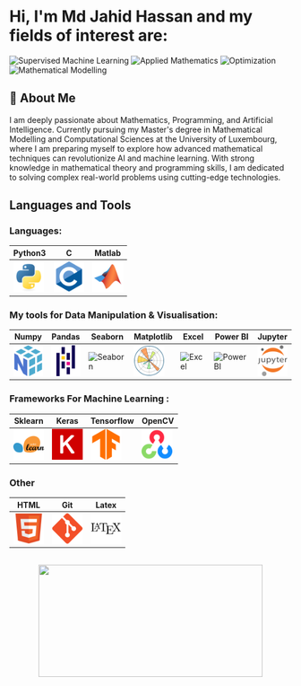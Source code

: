 # Hi, I'm Md Jahid Hassan and my fields of interest are:

![Supervised Machine Learning](https://img.shields.io/badge/Supervised%20Machine%20Learning-grey?style=for-the-badge&logo=tensorflow&logoColor=orange)
![Applied Mathematics](https://img.shields.io/badge/Computer%20Vision-grey?style=for-the-badge&logo=opencv&logoColor=white)
![Optimization](https://img.shields.io/badge/Optimization-grey?style=for-the-badge&logo=python&logoColor=yellow)
![Mathematical Modelling](https://img.shields.io/badge/Mathematical%20Modelling-grey?style=for-the-badge&logo=matrix&logoColor=blue)



## 🌟 About Me

I am deeply passionate about Mathematics, Programming, and Artificial Intelligence. Currently pursuing my Master's degree in Mathematical Modelling and Computational Sciences at the University of Luxembourg, where I am preparing myself to explore how advanced mathematical techniques can revolutionize AI and machine learning. With strong knowledge in mathematical theory and programming skills, I am dedicated to solving complex real-world problems using cutting-edge technologies.

## Languages and Tools 
<div>

### Languages:
| Python3 | C | Matlab |
|----------|----------|----------|
|  <img src="https://github.com/devicons/devicon/blob/master/icons/python/python-original.svg" title="Python"  alt="Python" width="55" height="55"/> |  <img src="https://github.com/devicons/devicon/blob/master/icons/c/c-original.svg" title="C"  alt="C" width="55" height="55"/> |  <img src="https://github.com/devicons/devicon/blob/master/icons/matlab/matlab-original.svg" title="Matlab" alt="Matlab" width="55" height="55"/> | 


### My tools for Data Manipulation & Visualisation:

| Numpy | Pandas | Seaborn | Matplotlib | Excel | Power BI | Jupyter |
|----------|----------|----------|----------|----------|----------|----------|
|<img src="https://github.com/devicons/devicon/blob/master/icons/numpy/numpy-original.svg" title="Numpy" alt="Numpy" width="55" height="55"/>|<img src="https://github.com/devicons/devicon/blob/master/icons/pandas/pandas-original.svg" title="Pandas" alt="Pandas" width="55" height="55"/>|<img src="https://seaborn.pydata.org/_images/logo-mark-lightbg.svg" title="Seaborn" alt="Seaborn" width="55" height="55"/>| <img src="https://github.com/devicons/devicon/blob/master/icons/matplotlib/matplotlib-original.svg" title="Matplotlib" alt="Matplotlib" width="55" height="55"/> |<img src="https://github.com/sempostma/office365-icons/blob/master/svg/excel.svg" title="Excel" alt="Excel" width="55" height="55"/> | <img src="https://github.com/microsoft/PowerBI-Icons/blob/main/SVG/Power-BI.svg" title="Power Bi " alt="Power BI" width="55" height="55"/> |<img src="https://github.com/devicons/devicon/blob/master/icons/jupyter/jupyter-original-wordmark.svg" title="Jupiter" alt="Jupiter" width="55" height="55"/>|



### Frameworks For Machine Learning :

| Sklearn | Keras | Tensorflow | OpenCV |
|----------|----------|----------|----------|
| <img src="https://github.com/devicons/devicon/blob/master/icons/scikitlearn/scikitlearn-original.svg" title="sklearn" alt="sklearn" width="55" height="55"/>|<img src="https://github.com/devicons/devicon/blob/master/icons/keras/keras-original.svg" title="Keras"  alt="Keras" width="55" height="55"/>|  <img src="https://github.com/devicons/devicon/blob/master/icons/tensorflow/tensorflow-original.svg" title="Tensorflow"  alt="Tensorflow" width="55" height="55"/>| <img src="https://github.com/devicons/devicon/blob/master/icons/opencv/opencv-original.svg" title="mpl" alt="mpl" width="55" height="55"/>|

### Other

| HTML | Git | Latex |
|----------|----------|----------|
| <img src="https://github.com/devicons/devicon/blob/master/icons/html5/html5-original.svg" title="HTML" alt="HTML" width="55" height="55"/>|  <img src="https://github.com/devicons/devicon/blob/master/icons/git/git-original.svg" title="Git"  alt="Git" width="55" height="55"/>| <img src="https://github.com/devicons/devicon/blob/master/icons/latex/latex-original.svg" title="Git"  alt="Git" width="55" height="55"/>|



<!--
## 🔧 Skills

- **Programming Languages:**
  ![Python](https://img.shields.io/badge/Python-3.x-blue)
  ![C](https://img.shields.io/badge/C-Programming-red)
  ![MATLAB](https://img.shields.io/badge/MATLAB-Programming-yellow)
  ![SQL](https://img.shields.io/badge/SQL-Database-green)
-->
## 
<div>
<p align="center">
  <img width="400" height="200" src="https://github-readme-stats.vercel.app/api/top-langs/?username=mdhassanpappu&theme=tokyonight&show_icons=true&hide_border=true&layout=compact">
</p>
</div>

<!-- 
## 📚 Projects

### [Project 1: Image Classification with CNNs](https://github.com/yourusername/Image-Classification-CNN)
- **Description:** Built and trained a Convolutional Neural Network to classify images from the CIFAR-10 dataset.
- **Technologies:** ![Python](https://img.shields.io/badge/Python-3.x-blue) ![TensorFlow](https://img.shields.io/badge/TensorFlow-Deep%20Learning-orange) ![Keras](https://img.shields.io/badge/Keras-Deep%20Learning-red) ![Matplotlib](https://img.shields.io/badge/Matplotlib-Visualization-yellow)

### [Project 2: Object Detection with YOLO](https://github.com/yourusername/Object-Detection-YOLO)
- **Description:** Implemented the YOLO (You Only Look Once) algorithm for real-time object detection.
- **Technologies:** ![Python](https://img.shields.io/badge/Python-3.x-blue) ![OpenCV](https://img.shields.io/badge/OpenCV-Computer%20Vision-brightgreen) ![TensorFlow](https://img.shields.io/badge/TensorFlow-Deep%20Learning-orange)

### [Project 3: Face Recognition System](https://github.com/yourusername/Face-Recognition-System)
- **Description:** Developed a face recognition system using deep learning techniques.
- **Technologies:** ![Python](https://img.shields.io/badge/Python-3.x-blue) ![OpenCV](https://img.shields.io/badge/OpenCV-Computer%20Vision-brightgreen) ![Dlib](https://img.shields.io/badge/Dlib-Face%20Recognition-lightgrey) ![Scikit-learn](https://img.shields.io/badge/Scikit--learn-Machine%20Learning-blue)

### [Project 4: Medical Image Segmentation](https://github.com/yourusername/Medical-Image-Segmentation)
- **Description:** Implemented a U-Net model for segmenting medical images to assist in diagnosis.
- **Technologies:** ![Python](https://img.shields.io/badge/Python-3.x-blue) ![Keras](https://img.shields.io/badge/Keras-Deep%20Learning-red) ![TensorFlow](https://img.shields.io/badge/TensorFlow-Deep%20Learning-orange) ![NumPy](https://img.shields.io/badge/NumPy-Library-orange)
.. >


## 🎓 Education

- ***Master's in Mathematical Modelling and Computational Sciences***
  - University of Luxembourg (2024 - ongoing )
- **Bsc in Mathematics**
  - Jashore University of Science and technology (2019 -2023)
  

## 📫 Contact

- **Email:** [jahidhassan03@hotmail.com](mailto:jahidhassan03@hotmail.com)
- **LinkedIn:** [https://www.linkedin.com/in/hassan-md-jahid/](https://www.linkedin.com/in/hassan-md-jahid/)
- **Website:** [https://mdhassanpappu.github.io/](https://mdhassanpappu.github.io/)

## 🌐 Let's Connect!

I am always excited to connect with  enthusiasts, researchers, and potential collaborators. Feel free to reach out to me for discussions, collaborations, or any exciting opportunities in the field of Machine Learning and Computer Vision.

---
